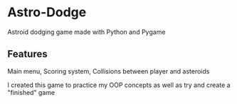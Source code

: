 # Astro-Dodge

Astroid dodging game made with Python and Pygame

## Features
Main menu,
Scoring system,
Collisions between player and asteroids

I created this game to practice my OOP concepts as well as try and create a "finished" game
